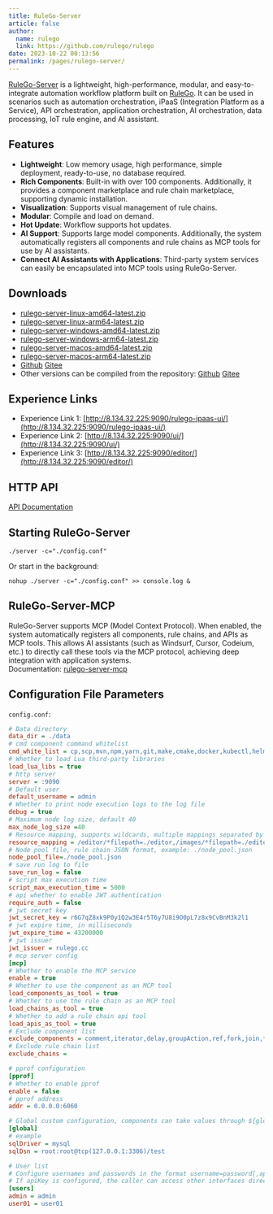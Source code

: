 ```yaml
---
title: RuleGo-Server
article: false
author: 
  name: rulego
  link: https://github.com/rulego/rulego
date: 2023-10-22 00:13:56
permalink: /pages/rulego-server/
---
```

[RuleGo-Server](https://github.com/rulego/rulego-server) is a lightweight, high-performance, modular, and easy-to-integrate automation workflow platform built on [RuleGo](https://github.com/rulego/rulego). It can be used in scenarios such as automation orchestration, iPaaS (Integration Platform as a Service), API orchestration, application orchestration, AI orchestration, data processing, IoT rule engine, and AI assistant.

## Features
- **Lightweight**: Low memory usage, high performance, simple deployment, ready-to-use, no database required.
- **Rich Components**: Built-in with over 100 components. Additionally, it provides a component marketplace and rule chain marketplace, supporting dynamic installation.
- **Visualization**: Supports visual management of rule chains.
- **Modular**: Compile and load on demand.
- **Hot Update**: Workflow supports hot updates.
- **AI Support**: Supports large model components. Additionally, the system automatically registers all components and rule chains as MCP tools for use by AI assistants.
- **Connect AI Assistants with Applications**: Third-party system services can easily be encapsulated into MCP tools using RuleGo-Server.

## Downloads
- [rulego-server-linux-amd64-latest.zip](/download/rulego-server-linux-amd64-latest.zip)
- [rulego-server-linux-arm64-latest.zip](/download/rulego-server-linux-arm64-latest.zip)
- [rulego-server-windows-amd64-latest.zip](/download/rulego-server-windows-amd64-latest.zip)
- [rulego-server-windows-arm64-latest.zip](/download/rulego-server-windows-arm64-latest.zip)
- [rulego-server-macos-amd64-latest.zip](/download/rulego-server-macos-amd64-latest.zip)
- [rulego-server-macos-arm64-latest.zip](/download/rulego-server-macos-arm64-latest.zip)
- [Github](https://github.com/rulego/rulego/releases) [Gitee](https://gitee.com/rulego/rulego/releases)
- Other versions can be compiled from the repository: [Github](https://github.com/rulego/rulego/tree/main/examples/server) [Gitee](https://gitee.com/rulego/rulego/tree/main/examples/server)

## Experience Links
- Experience Link 1: [http://8.134.32.225:9090/rulego-ipaas-ui/](http://8.134.32.225:9090/rulego-ipaas-ui/)
- Experience Link 2: [http://8.134.32.225:9090/ui/](http://8.134.32.225:9090/ui/)
- Experience Link 3: [http://8.134.32.225:9090/editor/](http://8.134.32.225:9090/editor/)

## HTTP API
[API Documentation](https://apifox.com/apidoc/shared-d17a63fe-2201-4e37-89fb-f2e8c1cbaf40/234016936e0)

## Starting RuleGo-Server

```shell
./server -c="./config.conf"
```

Or start in the background:

```shell
nohup ./server -c="./config.conf" >> console.log &
```

## RuleGo-Server-MCP
RuleGo-Server supports MCP (Model Context Protocol). When enabled, the system automatically registers all components, rule chains, and APIs as MCP tools. This allows AI assistants (such as Windsurf, Cursor, Codeium, etc.) to directly call these tools via the MCP protocol, achieving deep integration with application systems.  
Documentation: [rulego-server-mcp](https://rulego.cc/pages/rulego-server-mcp/)

## Configuration File Parameters
`config.conf`:
```ini
# Data directory
data_dir = ./data
# cmd component command whitelist
cmd_white_list = cp,scp,mvn,npm,yarn,git,make,cmake,docker,kubectl,helm,ansible,puppet,pytest,python,python3,pip,go,java,dotnet,gcc,g++,ctest
# Whether to load Lua third-party libraries
load_lua_libs = true
# http server
server = :9090
# Default user
default_username = admin
# Whether to print node execution logs to the log file
debug = true
# Maximum node log size, default 40
max_node_log_size =40
# Resource mapping, supports wildcards, multiple mappings separated by commas, format: /url/*filepath=/path/to/file
resource_mapping = /editor/*filepath=./editor,/images/*filepath=./editor/images
# Node pool file, rule chain JSON format, example: ./node_pool.json
node_pool_file=./node_pool.json
# save run log to file
save_run_log = false
# script max execution time
script_max_execution_time = 5000
# api whether to enable JWT authentication
require_auth = false
# jwt secret key
jwt_secret_key = r6G7qZ8xk9P0y1Q2w3E4r5T6y7U8i9O0pL7z8x9CvBnM3k2l1
# jwt expire time, in milliseconds
jwt_expire_time = 43200000
# jwt issuer
jwt_issuer = rulego.cc
# mcp server config
[mcp]
# Whether to enable the MCP service
enable = true
# Whether to use the component as an MCP tool
load_components_as_tool = true
# Whether to use the rule chain as an MCP tool
load_chains_as_tool = true
# Whether to add a rule chain api tool
load_apis_as_tool = true
# Exclude component list
exclude_components = comment,iterator,delay,groupAction,ref,fork,join,*Filter
# Exclude rule chain list
exclude_chains =

# pprof configuration
[pprof]
# Whether to enable pprof
enable = false
# pprof address
addr = 0.0.0.0:6060

# Global custom configuration, components can take values through ${global.xxx}
[global]
# example
sqlDriver = mysql
sqlDsn = root:root@tcp(127.0.0.1:3306)/test

# User list
# Configure usernames and passwords in the format username=password[,apiKey], where apiKey is optional.
# If apiKey is configured, the caller can access other interfaces directly using the apiKey without logging in.
[users]
admin = admin
user01 = user01
```